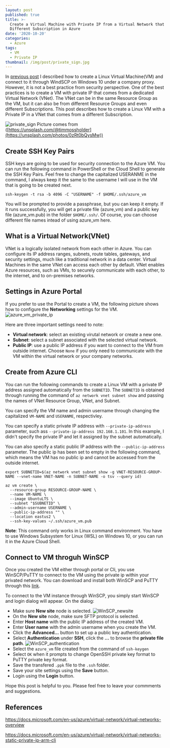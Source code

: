 ```yaml
---
layout: post
published: true
title: >-
  Create a Virtual Machine with Private IP from a Virtual Network that's in a
  Different Subscription in Azure
date: '2020-10-20'
categories:
  - Azure
tags:
  - VM
  - Private IP
thumbnail: /img/post/private_sign.jpg
---
```

In [previous post](https://leifengblog.net/blog/create-and-connect-to-azure-vm-under-company-proxy/) I described how to create a Linux Virtual Machine(VM) and connect to it through WindSCP on Windows 10 under a company proxy. However, it is not a best practice from security perspective. One of the best practices is to create a VM with private IP that comes from a dedicated Virtual Network (VNet). The VNet can be in the same Resource Group as the VM, but it can also be from different Resource Groups and even different Subscriptions. This post describes how to create a Linux VM with a Private IP in a VNet that comes from a different Subscription.
<!--more-->

![private_sign]({{site.baseurl}}/img/post/private_sign.jpg)
Picture comes from ([https://unsplash.com/@timmossholder](https://unsplash.com/photos/0zRt0bQysMw))

## Create SSH Key Pairs
SSH keys are going to be used for security connection to the Azure VM. You can run the following command in PowerShell or the Cloud Shell to generate the SSH Key Pairs. Feel free to change the capitalized USERANME in the command, I always keep it the same to the username I will use in the VM that is going to be created next.
```
ssh-keygen -t rsa -b 4096 -C "USERNAME" -f $HOME/.ssh/azure_vm
```

You will be prompted to provide a passphrase, but you can keep it empty. If it runs successfully, you will get a private file (azure_vm) and a public key file (azure_vm.pub) in the folder `$HOME/.ssh/`. Of course, you can choose different file names intead of using azure_vm here.


## What is a Virtual Network(VNet)
VNet is a logically isolated network from each other in Azure. You can configure its IP address ranges, subnets, route tables, gateways, and security settings, much like a traditional network in a data center. Virtual Machines in the same VNet can access each other by default. VNet enables Azure resources, such as VMs, to securely communicate with each other, to the internet, and to on-premises networks.



## Settings in Azure Portal
If you prefer to use the Portal to create a VM, the following picture shows how to configure the **Networking** settings for the VM.
![azure_vm_private_ip]({{site.baseurl}}/img/post/azure_vm_private_ip.PNG)

Here are three important settings need to note:
* **Virtual network**: select an existing virutal network or create a new one.
* **Subnet**: select a subnet associated with the selected virtual network.
* **Public IP**: use a public IP address if you want to connect to the VM from outside internet. Choose `None` if you only need to communicate with the VM within the virtual network or your company networks.

## Create from Azure CLI


You can run the following commands to create a Linux VM with a private IP address assigned automatically from the `SUBNETID`. The `SUBNETID` is obtained through running the command of `az network vnet subnet show` and passing the names of VNet Resource Group, VNet, and Subnet. 

You can specify the VM name and admin username through changing the capitalized `VM-NAME` and `USERANME`, respectivley. 

You can specify a static private IP address with `--private-ip-address` parameter, such ass `--private-ip-address 192.168.1.101`. In this example, I didn't specify the private IP and let it assigned by the subnet automatically. 

You can also specify a static public IP address with the `--public-ip-address` parameter. The public ip has been set to empty in the following command, which means the VM has no public ip and cannot be accessed from the outside internet. 

```
export SUBNETID=$(az network vnet subnet show -g VNET-RESOURCE-GROUP-NAME --vnet-name VNET-NAME -n SUBNET-NAME -o tsv --query id)

az vm create \
  --resource-group RESOURCE-GROUP-NAME \
  --name VM-NAME \
  --image UbuntuLTS \
  --subnet "$SUBNETID" \
  --admin-username USERNAME \
  --public-ip-address "" \
  --location eastus2 \
  --ssh-key-values ~/.ssh/azure_vm.pub
```

**Note**: This command only works in Linux command environment. You have to use Windows Subsystem for Linux (WSL) on Windows 10, or you can run it in the Azure Cloud Shell.

## Connect to VM throguh WinSCP

Once you created the VM either through portal or Cli, you use WinSCP/PuTTY to connect to the VM using the private ip within your privated network. You can download and install both WinSCP and PuTTY through this [link](https://winscp.net/eng/downloads.php).

To connect to the VM instance through WinSCP, you simply start WinSCP and login dialog will appear. On the dialog:

* Make sure **New site** node is selected.
![WinSCP_newsite]({{site.baseurl}}/img/post/Winscp_newsite.PNG)
* On the **New site** node, make sure SFTP protocol is selected.
* Enter **Host name** with the public IP address of the created VM.
* Enter **User name** with the admin username when you create the VM.
* Click the **Advanced...** button to set up a public key authentication.
* Select **Authentication** under **SSH**, click the **...** to browse the **private file path**.
![WinSCP_authentication]({{site.baseurl}}/img/post/Winscp_authentication.PNG)
* Select the `azure_vm` file created from the command of `ssh-keygen`
* Select `OK` when it prompts to change OpenSSH private key format to PuTTY private key format.
* Save the transfered `.ppk` file to the `.ssh` folder.
* Save your site settings using the **Save** button.
* Login using the **Login** button.

Hope this post is helpful to you. Please feel free to leave your commments and suggestions.

## References
https://docs.microsoft.com/en-us/azure/virtual-network/virtual-networks-overview

https://docs.microsoft.com/en-us/azure/virtual-network/virtual-networks-static-private-ip-arm-cli
